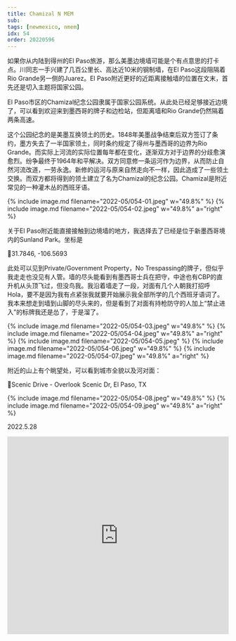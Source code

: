```yaml
---
title: Chamizal N MEM
sub: 
tags: [newmexico, nmem]
idx: 54
order: 20220596
---
```


如果你从内陆到得州的El Paso旅游，那么美墨边境墙可能是个有点意思的打卡点。川同志一手兴建了几百公里长、高达近10米的钢制墙，在El Paso这段阻隔着Rio Grande另一侧的Juarez。El Paso附近更好的近距离接触墙的位置在文末，首先还是切入主题将国家公园。

El Paso市区的Chamizal纪念公园隶属于国家公园系统。从此处已经足够接近边境了，可以看到欢迎来到墨西哥的牌子和边检站，但距离墙和Rio Grande仍然隔着两条高速。

这个公园纪念的是美墨互换领土的历史。1848年美墨战争结束后双方签订了条约，墨方失去了一半国家领土，同时条约规定了得州与墨西哥的边界为Rio Grande。而实际上河流的实际位置每年都在变化，逐渐双方对于边界的分歧愈演愈烈。纷争最终于1964年和平解决。双方同意修一条运河作为边界，从而防止自然河流改道，一劳永逸。新修的运河与原来自然走向不一样，因此造成了一些领土交换。而双方都将得到的领土建立了名为Chamizal的纪念公园。Chamizal是附近常见的一种灌木丛的西班牙语。

{% include image.md filename="2022-05/054-01.jpeg" w="49.8%" %}
{% include image.md filename="2022-05/054-02.jpeg" w="49.8%" a="right" %}

关于El Paso附近能直接接触到边境墙的地方，我选择去了已经是位于新墨西哥境内的Sunland Park。坐标是

📍31.7846, -106.5693

此处可以见到Private/Government Property，No Trespassing的牌子，但似乎我走走也没见有人管。墙的尽头能看到有墨西哥士兵在把守，中途也有CBP的直升机从头顶飞过，但没鸟我。我沿着墙走了一段，对面有几个人朝我打招呼Hola，要不是因为我有点紧张我就要开始展示我全部所学的几个西班牙语词了。我本来想走到墙到山脚的尽头来的，但是看到了对面有持枪防守的人加上“禁止进入”的标牌我还是怂了，于是溜了。

{% include image.md filename="2022-05/054-03.jpeg" w="49.8%" %}
{% include image.md filename="2022-05/054-04.jpeg" w="49.8%" a="right" %}
{% include image.md filename="2022-05/054-05.jpeg" %}
{% include image.md filename="2022-05/054-06.jpeg" w="49.8%" %}
{% include image.md filename="2022-05/054-07.jpeg" w="49.8%" a="right" %}

附近的山上有个眺望处，可以看到城市全貌以及河对面：

📍Scenic Drive - Overlook
Scenic Dr, El Paso, TX

{% include image.md filename="2022-05/054-08.jpeg" w="49.8%" %}
{% include image.md filename="2022-05/054-09.jpeg" w="49.8%" a="right" %}

2022.5.28

<iframe src="https://www.google.com/maps/embed?pb=!1m14!1m8!1m3!1d54273.03140562264!2d-106.4659246!3d31.7687277!3m2!1i1024!2i768!4f13.1!3m3!1m2!1s0x86e7597718060a57%3A0x2b97589386ba4c41!2sChamizal%20National%20Memorial!5e0!3m2!1sen!2sca!4v1655278105850!5m2!1sen!2sca" width="100%" height="450" style="border:0;" allowfullscreen="" loading="lazy" referrerpolicy="no-referrer-when-downgrade"></iframe>
